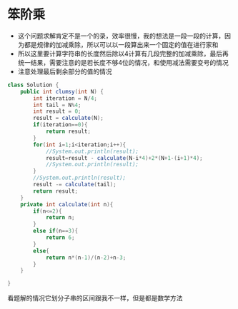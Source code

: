 # 笨阶乘

* 这个问题求解肯定不是一个的录，效率很慢，我的想法是一段一段的计算，因为都是规律的加减乘除，所以可以以一段算出来一个固定的值在进行家和
* 所以这里要计算字符串的长度然后除以4计算有几段完整的加减乘除，最后再统一结果，需要注意的是若长度不够4位的情况，和使用减法需要变号的情况
* 注意处理最后剩余部分的值的情况

```java
class Solution {
    public int clumsy(int N) {
        int iteration = N/4;
        int tail = N%4;
        int result = 0;
        result = calculate(N);
        if(iteration==0){
            return result;
        }
        for(int i=1;i<iteration;i++){
            //System.out.println(result);
            result=result - calculate(N-i*4)+2*(N+1-(i+1)*4);
            //System.out.println(result);            
        }
        //System.out.println(result);
        result -= calculate(tail);
        return result;
    }
    private int calculate(int n){
        if(n<=2){
            return n;
        }
        else if(n==3){
            return 6;
        }
        else{
            return n*(n-1)/(n-2)+n-3;
        }
    }

}
```

看题解的情况它划分子串的区间跟我不一样，但是都是数学方法

